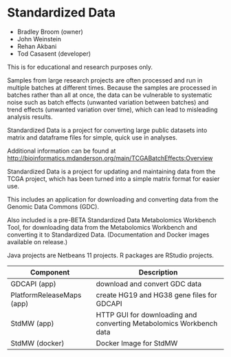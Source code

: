 # Standardized Data

 * Bradley Broom (owner)
 * John Weinstein
 * Rehan Akbani
 * Tod Casasent (developer)

This is for educational and research purposes only.

Samples from large research projects are often processed and run in multiple batches at different times. Because the samples are processed in batches rather than all at once, the data can be vulnerable to systematic noise such as batch effects (unwanted variation between batches) and trend effects (unwanted variation over time), which can lead to misleading analysis results.

Standardized Data is a project for converting large public datasets into matrix and dataframe files for simple, quick use in analyses.

Additional information can be found at http://bioinformatics.mdanderson.org/main/TCGABatchEffects:Overview

Standardized Data is a project for updating and maintaining data from the TCGA project, which has been turned into a simple matrix format for easier use.

This includes an application for downloading and converting data from the Genomic Data Commons (GDC).

Also included is a pre-BETA Standardized Data Metabolomics Workbench Tool, for downloading data from the Metabolomics Workbench and converting it to Standardized Data. (Documentation and Docker images available on release.)

Java projects are Netbeans 11 projects.
R packages are RStudio projects.

|Component|Description|
|--|--|
|GDCAPI (app)|download and convert GDC data|
|PlatformReleaseMaps (app)|create HG19 and HG38 gene files for GDCAPI|
|StdMW (app)|HTTP GUI for downloading and converting Metabolomics Workbench data|
|StdMW (docker)|Docker Image for StdMW|


